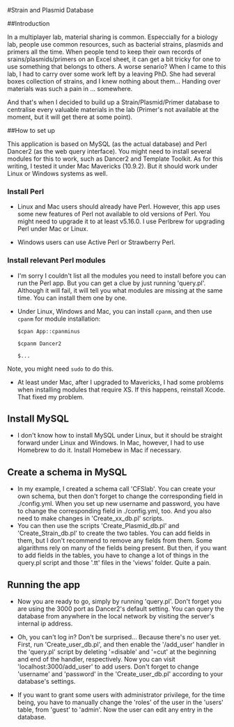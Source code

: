 #Strain and Plasmid Database

##Introduction

In a multiplayer lab, material sharing is common. Especcially for a biology lab, people use common resources, such as bacterial strains, plasmids and primers all the time. When people tend to keep their own records of srains/plasmids/primers on an Excel sheet, it can get a bit tricky for one to use something that belongs to others. 
A worse senario? When I came to this lab, I had to carry over some work left by a leaving PhD. She had several boxes collection of strains, and I knew nothing about them... Handing over materials was such a pain in ... somewhere.

And that's when I decided to build up a Strain/Plasmid/Primer database to centralise every valuable materials in the lab (Primer's not available at the moment, but it will get there at some point).


##How to set up

This application is based on MySQL (as the actual database) and Perl Dancer2 (as the web query interface). You might need to install several modules for this to work, such as Dancer2 and Template Toolkit. As for this writing, I tested it under Mac Mavericks (10.9.2). But it should work under Linux or Windows systems as well.

### Install Perl
* Linux and Mac users should already have Perl. However, this app uses some new features of Perl not available to old versions of Perl. You might need to upgrade it to at least v5.16.0. I use Perlbrew for upgrading Perl under Mac or Linux.

* Windows users can use Active Perl or Strawberry Perl.

### Install relevant Perl modules
* I'm sorry I couldn't list all the modules you need to install before you can run the Perl app. But you can get a clue by just running 'query.pl'. Although it will fail, it will tell you what modules are missing at the same time. You can install them one by one.

* Under Linux, Windows and Mac, you can install `cpanm`, and then use `cpanm` for module installation:
    
    `$cpan App::cpanminus`
    
    `$cpanm Dancer2`
    
    `$...`

Note, you might need `sudo` to do this.

* At least under Mac, after I upgraded to Mavericks, I had some problems when installing modules that require XS. If this happens, reinstall Xcode. That fixed my problem.

## Install MySQL
* I don't know how to install MySQL under Linux, but it should be straight forward under Linux and Windows. In Mac, however, I had to use Homebrew to do it. Install Homebew in Mac if necessary.

## Create a schema in MySQL
* In my example, I created a schema call 'CFSlab'. You can create your own schema, but then don't forget to change the corresponding field in ./config.yml. When you set up new username and password, you have to change the corresponding field in ./config.yml, too. And you also need to make changes in 'Create_xx_db.pl' scripts.
* You can then use the scripts 'Create_Plasmid_db.pl' and 'Create_Strain_db.pl' to create the two tables. You can add fields in them, but I don't recommend to remove any fields from them. Some algarithms rely on many of the fields being present. But then, if you want to add fields in the tables, you have to change a lot of things in the query.pl script and those '.tt' files in the 'views' folder. Quite a pain.

## Running the app
* Now you are ready to go, simply by running 'query.pl'. Don't forget you are using the 3000 port as Dancer2's default setting. You can query the database from anywhere in the local network by visiting the server's internal ip address.

* Oh, you can't log in? Don't be surprised... Because there's no user yet. First, run 'Create_user_db.pl', and then enable the '/add_user' handler in the 'query.pl' script by deleting '=disable' and '=cut' at the beginning and end of the handler, respectively. Now you can visit 'localhost:3000/add_user' to add users. Don't forget to change 'username' and 'password' in the 'Create_user_db.pl' according to your database's settings.
* If you want to grant some users with administrator privilege, for the time being, you have to manually change the 'roles' of the user in the 'users' table, from 'guest' to 'admin'. Now the user can edit any entry in the database.


